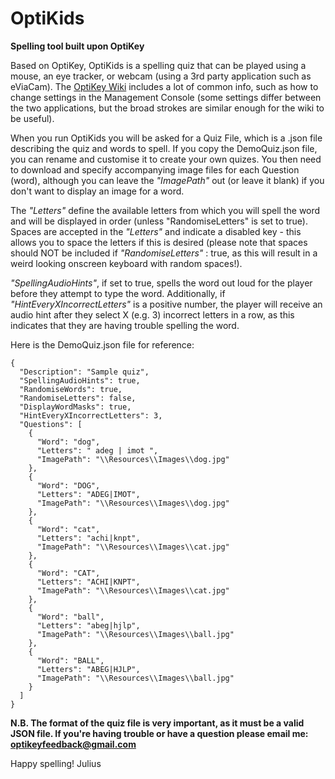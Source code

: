 # OptiKids
**Spelling tool built upon OptiKey**

Based on OptiKey, OptiKids is a spelling quiz that can be played using a mouse, an eye tracker, or webcam (using a 3rd party application such as eViaCam). The [OptiKey Wiki](http://www.optikey.org) includes a lot of common info, such as how to change settings in the Management Console (some settings differ between the two applications, but the broad strokes are similar enough for the wiki to be useful).

When you run OptiKids you will be asked for a Quiz File, which is a .json file describing the quiz and words to spell. If you copy the DemoQuiz.json file, you can rename and customise it to create your own quizes. You then need to download and specify accompanying image files for each Question (word), although you can leave the *"ImagePath"* out (or leave it blank) if you don't want to display an image for a word.

The *"Letters"* define the available letters from which you will spell the word and will be displayed in order (unless "RandomiseLetters" is set to true). Spaces are accepted in the *"Letters"* and indicate a disabled key - this allows you to space the letters if this is desired (please note that spaces should NOT be included if *"RandomiseLetters"* : true, as this will result in a weird looking onscreen keyboard with random spaces!).

*"SpellingAudioHints"*, if set to true, spells the word out loud for the player before they attempt to type the word. Additionally, if *"HintEveryXIncorrectLetters"* is a positive number, the player will receive an audio hint after they select X (e.g. 3) incorrect letters in a row, as this indicates that they are having trouble spelling the word.

Here is the DemoQuiz.json file for reference:
~~~~
{
  "Description": "Sample quiz",
  "SpellingAudioHints": true,
  "RandomiseWords": true,
  "RandomiseLetters": false,
  "DisplayWordMasks": true,
  "HintEveryXIncorrectLetters": 3,
  "Questions": [
    {
      "Word": "dog",
      "Letters": " adeg | imot ",
      "ImagePath": "\\Resources\\Images\\dog.jpg"
    },
    {
      "Word": "DOG",
      "Letters": "ADEG|IMOT",
      "ImagePath": "\\Resources\\Images\\dog.jpg"
    },
    {
      "Word": "cat",
      "Letters": "achi|knpt",
      "ImagePath": "\\Resources\\Images\\cat.jpg"
    },
    {
      "Word": "CAT",
      "Letters": "ACHI|KNPT",
      "ImagePath": "\\Resources\\Images\\cat.jpg"
    },
    {
      "Word": "ball",
      "Letters": "abeg|hjlp",
      "ImagePath": "\\Resources\\Images\\ball.jpg"
    },
    {
      "Word": "BALL",
      "Letters": "ABEG|HJLP",
      "ImagePath": "\\Resources\\Images\\ball.jpg"
    }
  ]
}
~~~~
**N.B. The format of the quiz file is very important, as it must be a valid JSON file. If you're having trouble or have a question please email me: optikeyfeedback@gmail.com**

Happy spelling!
Julius
